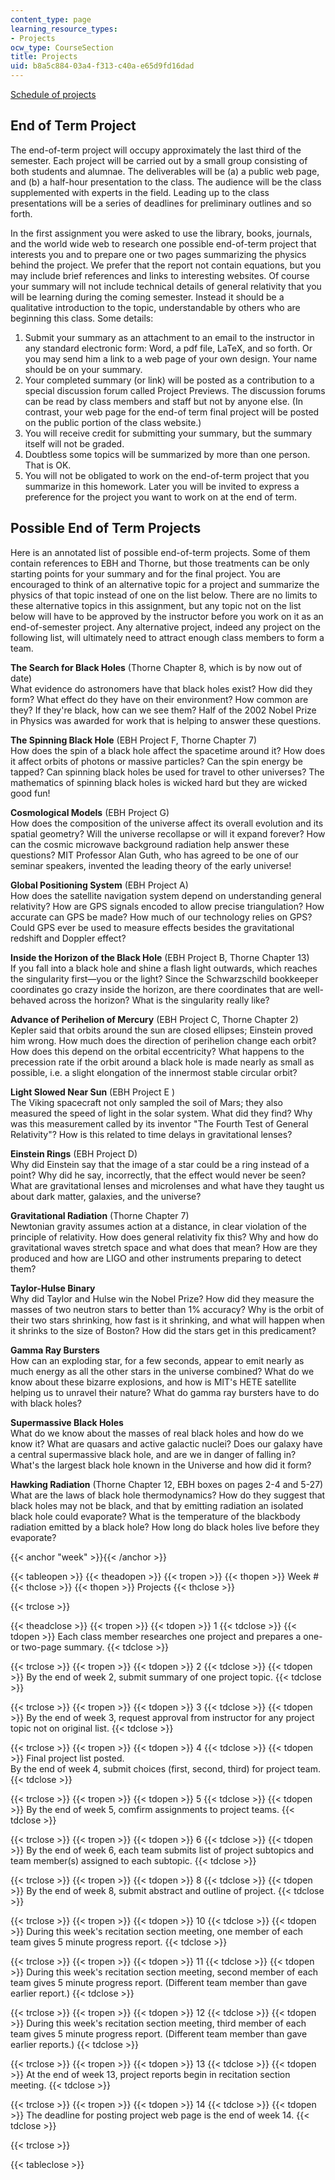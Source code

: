 ```yaml
---
content_type: page
learning_resource_types:
- Projects
ocw_type: CourseSection
title: Projects
uid: b8a5c884-03a4-f313-c40a-e65d9fd16dad
---
```


[Schedule of projects](#week)

End of Term Project
-------------------

The end-of-term project will occupy approximately the last third of the semester. Each project will be carried out by a small group consisting of both students and alumnae. The deliverables will be (a) a public web page, and (b) a half-hour presentation to the class. The audience will be the class supplemented with experts in the field. Leading up to the class presentations will be a series of deadlines for preliminary outlines and so forth.

In the first assignment you were asked to use the library, books, journals, and the world wide web to research one possible end-of-term project that interests you and to prepare one or two pages summarizing the physics behind the project. We prefer that the report not contain equations, but you may include brief references and links to interesting websites. Of course your summary will not include technical details of general relativity that you will be learning during the coming semester. Instead it should be a qualitative introduction to the topic, understandable by others who are beginning this class. Some details:

1.  Submit your summary as an attachment to an email to the instructor in any standard electronic form: Word, a pdf file, LaTeX, and so forth. Or you may send him a link to a web page of your own design. Your name should be on your summary.
2.  Your completed summary (or link) will be posted as a contribution to a special discussion forum called Project Previews. The discussion forums can be read by class members and staff but not by anyone else. (In contrast, your web page for the end-of term final project will be posted on the public portion of the class website.)
3.  You will receive credit for submitting your summary, but the summary itself will not be graded.
4.  Doubtless some topics will be summarized by more than one person. That is OK.
5.  You will not be obligated to work on the end-of-term project that you summarize in this homework. Later you will be invited to express a preference for the project you want to work on at the end of term.

Possible End of Term Projects
-----------------------------

Here is an annotated list of possible end-of-term projects. Some of them contain references to EBH and Thorne, but those treatments can be only starting points for your summary and for the final project. You are encouraged to think of an alternative topic for a project and summarize the physics of that topic instead of one on the list below. There are no limits to these alternative topics in this assignment, but any topic not on the list below will have to be approved by the instructor before you work on it as an end-of-semester project. Any alternative project, indeed any project on the following list, will ultimately need to attract enough class members to form a team.

**The Search for Black Holes** (Thorne Chapter 8, which is by now out of date)  
What evidence do astronomers have that black holes exist? How did they form? What effect do they have on their environment? How common are they? If they're black, how can we see them? Half of the 2002 Nobel Prize in Physics was awarded for work that is helping to answer these questions.

**The Spinning Black Hole** (EBH Project F, Thorne Chapter 7)  
How does the spin of a black hole affect the spacetime around it? How does it affect orbits of photons or massive particles? Can the spin energy be tapped? Can spinning black holes be used for travel to other universes? The mathematics of spinning black holes is wicked hard but they are wicked good fun!

**Cosmological Models** (EBH Project G)  
How does the composition of the universe affect its overall evolution and its spatial geometry? Will the universe recollapse or will it expand forever? How can the cosmic microwave background radiation help answer these questions? MIT Professor Alan Guth, who has agreed to be one of our seminar speakers, invented the leading theory of the early universe!

**Global Positioning System** (EBH Project A)  
How does the satellite navigation system depend on understanding general relativity? How are GPS signals encoded to allow precise triangulation? How accurate can GPS be made? How much of our technology relies on GPS? Could GPS ever be used to measure effects besides the gravitational redshift and Doppler effect?

**Inside the Horizon of the Black Hole** (EBH Project B, Thorne Chapter 13)  
If you fall into a black hole and shine a flash light outwards, which reaches the singularity first—you or the light? Since the Schwarzschild bookkeeper coordinates go crazy inside the horizon, are there coordinates that are well-behaved across the horizon? What is the singularity really like?

**Advance of Perihelion of Mercury** (EBH Project C, Thorne Chapter 2)  
Kepler said that orbits around the sun are closed ellipses; Einstein proved him wrong. How much does the direction of perihelion change each orbit? How does this depend on the orbital eccentricity? What happens to the precession rate if the orbit around a black hole is made nearly as small as possible, i.e. a slight elongation of the innermost stable circular orbit?

**Light Slowed Near Sun** (EBH Project E )  
The Viking spacecraft not only sampled the soil of Mars; they also measured the speed of light in the solar system. What did they find? Why was this measurement called by its inventor "The Fourth Test of General Relativity"? How is this related to time delays in gravitational lenses?

**Einstein Rings** (EBH Project D)  
Why did Einstein say that the image of a star could be a ring instead of a point? Why did he say, incorrectly, that the effect would never be seen? What are gravitational lenses and microlenses and what have they taught us about dark matter, galaxies, and the universe?

**Gravitational Radiation** (Thorne Chapter 7)  
Newtonian gravity assumes action at a distance, in clear violation of the principle of relativity. How does general relativity fix this? Why and how do gravitational waves stretch space and what does that mean? How are they produced and how are LIGO and other instruments preparing to detect them?

**Taylor-Hulse Binary**  
Why did Taylor and Hulse win the Nobel Prize? How did they measure the masses of two neutron stars to better than 1% accuracy? Why is the orbit of their two stars shrinking, how fast is it shrinking, and what will happen when it shrinks to the size of Boston? How did the stars get in this predicament?

**Gamma Ray Bursters**  
How can an exploding star, for a few seconds, appear to emit nearly as much energy as all the other stars in the universe combined? What do we know about these bizarre explosions, and how is MIT's HETE satellite helping us to unravel their nature? What do gamma ray bursters have to do with black holes?

**Supermassive Black Holes**  
What do we know about the masses of real black holes and how do we know it? What are quasars and active galactic nuclei? Does our galaxy have a central supermassive black hole, and are we in danger of falling in? What's the largest black hole known in the Universe and how did it form?

**Hawking Radiation** (Thorne Chapter 12, EBH boxes on pages 2-4 and 5-27)  
What are the laws of black hole thermodynamics? How do they suggest that black holes may not be black, and that by emitting radiation an isolated black hole could evaporate? What is the temperature of the blackbody radiation emitted by a black hole? How long do black holes live before they evaporate?

{{< anchor "week" >}}{{< /anchor >}}

{{< tableopen >}}
{{< theadopen >}}
{{< tropen >}}
{{< thopen >}}
Week #
{{< thclose >}}
{{< thopen >}}
Projects
{{< thclose >}}

{{< trclose >}}

{{< theadclose >}}
{{< tropen >}}
{{< tdopen >}}
1
{{< tdclose >}}
{{< tdopen >}}
Each class member researches one project and prepares a one- or two-page summary.
{{< tdclose >}}

{{< trclose >}}
{{< tropen >}}
{{< tdopen >}}
2
{{< tdclose >}}
{{< tdopen >}}
By the end of week 2, submit summary of one project topic.
{{< tdclose >}}

{{< trclose >}}
{{< tropen >}}
{{< tdopen >}}
3
{{< tdclose >}}
{{< tdopen >}}
By the end of week 3, request approval from instructor for any project topic not on original list.
{{< tdclose >}}

{{< trclose >}}
{{< tropen >}}
{{< tdopen >}}
4
{{< tdclose >}}
{{< tdopen >}}
Final project list posted.  
By the end of week 4, submit choices (first, second, third) for project team.
{{< tdclose >}}

{{< trclose >}}
{{< tropen >}}
{{< tdopen >}}
5
{{< tdclose >}}
{{< tdopen >}}
By the end of week 5, comfirm assignments to project teams.
{{< tdclose >}}

{{< trclose >}}
{{< tropen >}}
{{< tdopen >}}
6
{{< tdclose >}}
{{< tdopen >}}
By the end of week 6, each team submits list of project subtopics and team member(s) assigned to each subtopic.
{{< tdclose >}}

{{< trclose >}}
{{< tropen >}}
{{< tdopen >}}
8
{{< tdclose >}}
{{< tdopen >}}
By the end of week 8, submit abstract and outline of project.
{{< tdclose >}}

{{< trclose >}}
{{< tropen >}}
{{< tdopen >}}
10
{{< tdclose >}}
{{< tdopen >}}
During this week's recitation section meeting, one member of each team gives 5 minute progress report.
{{< tdclose >}}

{{< trclose >}}
{{< tropen >}}
{{< tdopen >}}
11
{{< tdclose >}}
{{< tdopen >}}
During this week's recitation section meeting, second member of each team gives 5 minute progress report. (Different team member than gave earlier report.)
{{< tdclose >}}

{{< trclose >}}
{{< tropen >}}
{{< tdopen >}}
12
{{< tdclose >}}
{{< tdopen >}}
During this week's recitation section meeting, third member of each team gives 5 minute progress report. (Different team member than gave earlier reports.)
{{< tdclose >}}

{{< trclose >}}
{{< tropen >}}
{{< tdopen >}}
13
{{< tdclose >}}
{{< tdopen >}}
At the end of week 13, project reports begin in recitation section meeting.
{{< tdclose >}}

{{< trclose >}}
{{< tropen >}}
{{< tdopen >}}
14
{{< tdclose >}}
{{< tdopen >}}
The deadline for posting project web page is the end of week 14.
{{< tdclose >}}

{{< trclose >}}

{{< tableclose >}}